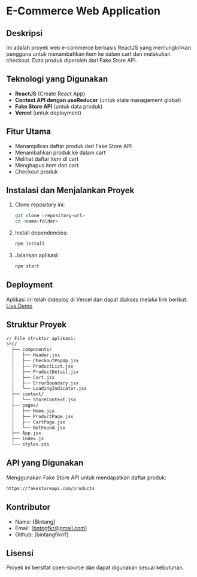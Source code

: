 # E-Commerce Web Application

## Deskripsi
Ini adalah proyek web e-commerce berbasis ReactJS yang memungkinkan pengguna untuk menambahkan item ke dalam cart dan melakukan checkout. Data produk diperoleh dari Fake Store API.

## Teknologi yang Digunakan
- **ReactJS** (Create React App)
- **Context API dengan useReducer** (untuk state management global)
- **Fake Store API** (untuk data produk)
- **Vercel** (untuk deployment)

## Fitur Utama
- Menampilkan daftar produk dari Fake Store API
- Menambahkan produk ke dalam cart
- Melihat daftar item di cart
- Menghapus item dari cart
- Checkout produk

## Instalasi dan Menjalankan Proyek
1. Clone repository ini:
   ```sh
   git clone <repository-url>
   cd <nama-folder>
   ```
2. Install dependencies:
   ```sh
   npm install
   ```
3. Jalankan aplikasi:
   ```sh
   npm start
   ```

## Deployment
Aplikasi ini telah dideploy di Vercel dan dapat diakses melalui link berikut:
[Live Demo](https://uts-pemrograman-web-122140008.vercel.app/)

## Struktur Proyek
```sh
// File struktur aplikasi:
src/
  ├── components/
  │   ├── Header.jsx
  │   ├── CheckoutPopUp.jsx
  │   ├── ProductList.jsx
  │   ├── ProductDetail.jsx
  │   ├── Cart.jsx
  │   ├── ErrorBoundary.jsx
  │   └── LoadingIndicator.jsx
  ├── context/
  │   └── StoreContext.jsx
  ├── pages/
  │   ├── Home.jsx
  │   ├── ProductPage.jsx
  │   ├── CartPage.jsx
  │   └── NotFound.jsx
  ├── App.jsx
  ├── index.js
  └── styles.css
```

## API yang Digunakan
Menggunakan Fake Store API untuk mendapatkan daftar produk:
```sh
https://fakestoreapi.com/products
```

## Kontributor
- Nama: [Bintang]
- Email: [bntngfkr@gmail.com]
- Github: [bintangfikrif]

## Lisensi
Proyek ini bersifat open-source dan dapat digunakan sesuai kebutuhan.

